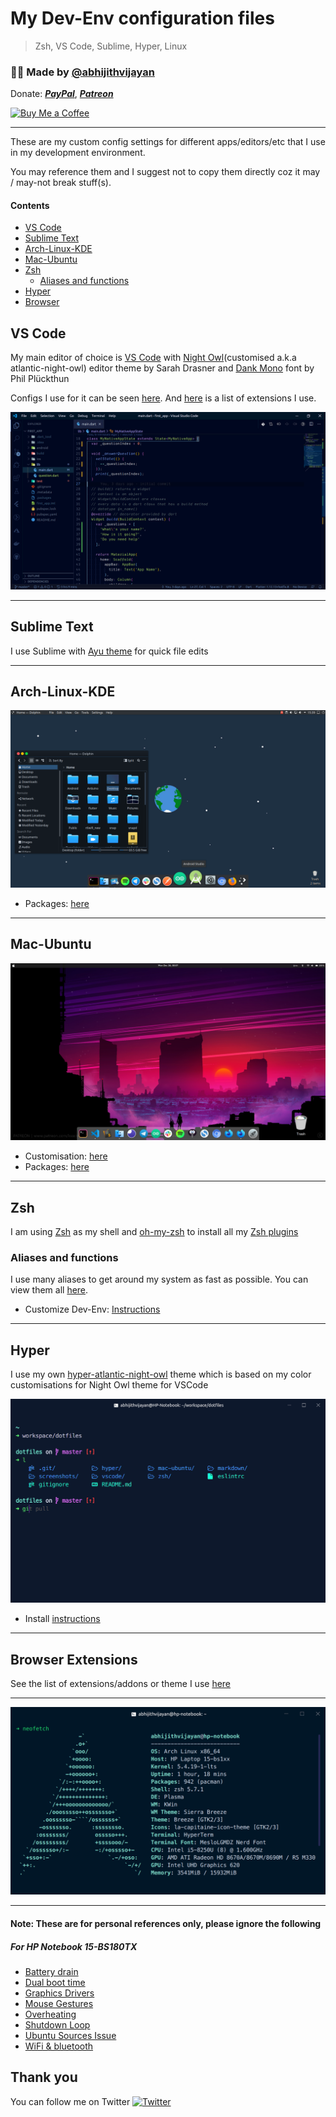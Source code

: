 # My Dev-Env configuration files

> Zsh, VS Code, Sublime, Hyper, Linux

<h3>🙋‍♂️ Made by <a href="https://twitter.com/_abhijithv">@abhijithvijayan</a></h3>
<p>
  Donate:
  <a href="https://www.paypal.me/iamabhijithvijayan" target='_blank'><i><b>PayPal</b></i></a>,
  <a href="https://www.patreon.com/abhijithvijayan" target='_blank'><i><b>Patreon</b></i></a>
</p>
<p>
  <a href='https://www.buymeacoffee.com/abhijithvijayan' target='_blank'>
    <img height='36' style='border:0px;height:36px;' src='https://bmc-cdn.nyc3.digitaloceanspaces.com/BMC-button-images/custom_images/orange_img.png' border='0' alt='Buy Me a Coffee' />
  </a>
</p>
<hr />

These are my custom config settings for different apps/editors/etc that I use in my development environment.

You may reference them and I suggest not to copy them directly coz it may / may-not break stuff(s).

#### Contents

- [VS Code](#vs-code)
- [Sublime Text](#sublime-text)
- [Arch-Linux-KDE](#arch-linux-kde)
- [Mac-Ubuntu](#mac-ubuntu)
- [Zsh](#zsh)
  - [Aliases and functions](#aliases-and-functions)
- [Hyper](#hyper)
- [Browser](#browser-extensions)

## VS Code

My main editor of choice is [VS Code](https://github.com/Microsoft/vscode) with [Night Owl](https://github.com/sdras/night-owl-vscode-theme)(customised a.k.a atlantic-night-owl) editor theme by Sarah Drasner and
[Dank Mono](https://dank.sh/) font by Phil Plückthun

Configs I use for it can be seen [here](vscode/). And [here](vscode/vs-code-extensions) is a list of extensions I use.

![VSCODE](screenshots/vscode-new.png)

<hr />

## Sublime Text

I use Sublime with [Ayu theme](https://github.com/dempfi/ayu) for quick file edits

<hr />

## Arch-Linux-KDE

<img src="screenshots/arch-kde.png" />

- Packages: [here](docs/installArchLinuxPackages.md)

<hr />

## Mac-Ubuntu

<img src="screenshots/desktop.png" />

- Customisation: [here](docs/customizeDevEnv.md)
- Packages: [here](docs/installUbuntuPackages.md)

<hr />

## Zsh

I am using [Zsh](http://www.zsh.org) as my shell and [oh-my-zsh](https://github.com/robbyrussell/oh-my-zsh) to install all my [Zsh plugins](zsh/README.md)

### Aliases and functions

I use many aliases to get around my system as fast as possible. You can view them all [here](zsh/alias.zsh).

- Customize Dev-Env: [Instructions](zsh/README.md)

<hr />

## Hyper

I use my own [hyper-atlantic-night-owl](https://github.com/abhijithvijayan/hyper-atlantic-night-owl) theme which is based on my color customisations for Night Owl theme for VSCode

![Hyper](screenshots/hyper.png)

- Install [instructions](hyper/install.md)

<hr />

## Browser Extensions

See the list of extensions/addons or theme I use [here](docs/browser-extensions-i-use.md)

<hr />

![system-info](screenshots/neofetch-arch.png)
<!-- ![system-info](screenshots/neofetch.png) -->

<hr />

#### Note: These are for personal references only, please ignore the following

##### For HP Notebook 15-BS180TX

- [Battery drain](docs/fixBatteryDrain.md)
- [Dual boot time](docs/fixDualBootTime.md)
- [Graphics Drivers](docs/fixGraphicsDrivers.md)
- [Mouse Gestures](docs/fixMouseGestures.md)
- [Overheating](docs/fixOverHeating.md)
- [Shutdown Loop](docs/fixShutdownLoop.md)
- [Ubuntu Sources Issue](docs/fixUbuntuSources.md)
- [WiFi & bluetooth](docs/fixWifiAndBluetooth.md)

## Thank you

You can follow me on Twitter [![Twitter](http://bit.ly/2OYInBC)](https://twitter.com/_abhijithv)
